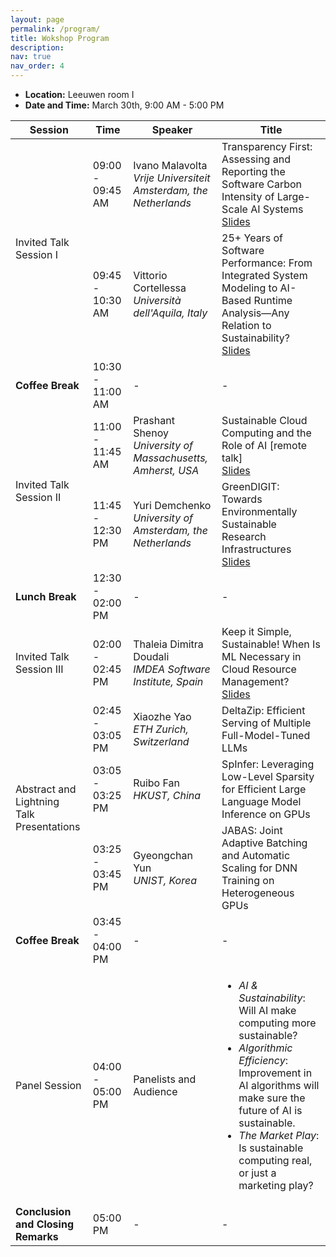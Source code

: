 ```yaml
---
layout: page
permalink: /program/
title: Wokshop Program
description: 
nav: true
nav_order: 4
---
```


<!-- ## Workshop Program -->
- **Location:** Leeuwen room I
- **Date and Time:** March 30th, 9:00 AM - 5:00 PM

<table class="table table-bordered table-sm table-responsive" data-toggle="table">
  <thead>
    <tr>
      <th>Session</th>
      <th>Time</th>
      <th>Speaker</th>
      <th>Title</th>
    </tr>
  </thead>
  <tbody>
    <tr>
      <td rowspan="2">Invited Talk <br> Session I</td>
      <td>09:00 - 09:45 AM</td>
      <td>Ivano Malavolta<br>
        <i>Vrije Universiteit Amsterdam, the Netherlands</i>
      </td>
      <td>Transparency First: Assessing and Reporting the Software Carbon Intensity of Large-Scale AI Systems<br><a href="/assets/pdf/GreenSys2025_Malavolta.pdf" target="_blank">Slides</a></td>
    </tr>
    <tr>
      <td>09:45 - 10:30 AM</td>
      <td>Vittorio Cortellessa<br>
        <i>Università dell'Aquila, Italy</i>
      </td>
      <td>25+ Years of Software Performance: From Integrated System Modeling to AI-Based Runtime Analysis—Any Relation to Sustainability?<br><a href="/assets/pdf/GreenSys2025_Cortellessa.pdf" target="_blank">Slides</a></td>
    </tr>
    <tr>
      <td><strong>Coffee Break</strong></td>
      <td>10:30 - 11:00 AM</td>
      <td>-</td>
      <td>-</td>
    </tr>
    <tr>
      <td rowspan="2">Invited Talk <br>Session II</td>
      <td>11:00  - 11:45 AM</td>
      <td>Prashant Shenoy<br>
        <i>University of Massachusetts, Amherst, USA</i>
      </td>
      <td>Sustainable Cloud Computing and the Role of AI [remote talk]<br><a href="/assets/pdf/GreenSys2025_Shenoy.pdf" target="_blank">Slides</a>
</td>
    </tr>
    <tr>
      <td>11:45 - 12:30 PM</td>
      <td>Yuri Demchenko<br>
        <i>University of Amsterdam, the Netherlands</i>
      </td>
      <td>GreenDIGIT: Towards Environmentally Sustainable Research Infrastructures<br><a href="/assets/pdf/GreenSys2025_Demchenko.pdf" target="_blank">Slides</a></td>
    </tr>
    <tr>
      <td><strong>Lunch Break</strong></td>
      <td>12:30 - 02:00 PM</td>
      <td>-</td>
      <td>-</td>
    </tr>
    <tr>
      <td>Invited Talk <br>Session III</td>
      <td>02:00 - 02:45 PM</td>
      <td>Thaleia Dimitra Doudali<br>
        <i>IMDEA Software Institute, Spain</i>
      </td>
      <td>Keep it Simple, Sustainable! When Is ML Necessary in Cloud Resource Management?<br><a href="/assets/pdf/GreenSys2025_Doudali.pdf" target="_blank">Slides</a></td>
    </tr>
    <tr>
      <td rowspan="3">Abstract and Lightning <br> Talk Presentations</td>
      <td>02:45 - 03:05 PM</td>
      <td>Xiaozhe Yao<br>
        <i>ETH Zurich, Switzerland</i>
      </td>
      <td>DeltaZip: Efficient Serving of Multiple Full-Model-Tuned LLMs</td>
    </tr>
    <tr>
      <td>03:05 - 03:25 PM</td>
      <td>Ruibo Fan<br>
        <i>HKUST, China	</i>
      </td>
      <td>SpInfer: Leveraging Low-Level Sparsity for Efficient Large Language Model Inference on GPUs</td>
    </tr>
    <tr>
      <td>03:25 - 03:45 PM</td>
      <td>Gyeongchan Yun<br>
        <i>UNIST, Korea	</i>
      </td>
      <td>JABAS: Joint Adaptive Batching and Automatic Scaling for DNN Training on Heterogeneous GPUs</td>
    </tr>
    <tr>
      <td><strong>Coffee Break</strong></td>
      <td>03:45 - 04:00 PM</td>
      <td>-</td>
      <td>-</td>
    </tr>
    <tr>
      <td>Panel Session</td>
      <td>04:00 - 05:00 PM</td>
      <td>Panelists and Audience</td>
      <td>
        <ul>
          <li><em>AI & Sustainability</em>: Will AI make computing more sustainable?</li>
          <li><em>Algorithmic Efficiency</em>: Improvement in AI algorithms will make sure the future of AI is sustainable.</li>
          <li><em>The Market Play</em>: Is sustainable computing real, or just a marketing play?</li>
        </ul>
      </td>
    </tr>
    <tr>
      <td><strong>Conclusion and Closing Remarks</strong></td>
      <td>05:00 PM</td>
      <td>-</td>
      <td>-</td>
    </tr>
  </tbody>
</table>

